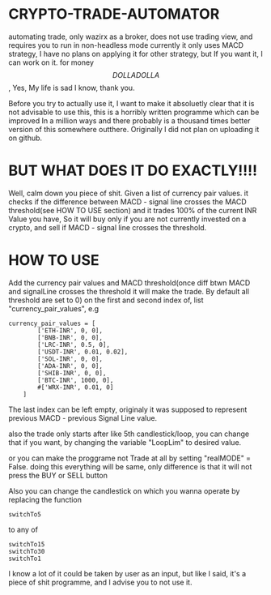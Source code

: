 # CRYPTO-TRADE-AUTOMATOR
automating trade, only wazirx as a broker, does not use trading view, and requires you to run in non-headless mode
currently it only uses MACD strategy, I have no plans on applying it for other strategy, but If you want it, I can work on it.
for money  $$ DOLLA DOLLA $$, Yes, My life is sad I know, thank you.

Before you try to actually use it, I want to make it absoluetly clear that it is not advisable to use this, this is a horribly written programme which can be improved
In a million ways and there probably is a thousand times better version of this somewhere outthere. Originally I did not plan on uploading it on github.


# BUT WHAT DOES IT DO EXACTLY!!!!

Well, calm down you piece of shit.
Given a list of currency pair values. it checks if the difference between MACD - signal line crosses the MACD threshold(see HOW TO USE section) and it trades 100% of the current INR Value you have, So it will buy only if you are not currently invested on a crypto, and sell if MACD - signal line crosses the threshold.


# HOW TO USE

Add the currency pair values and MACD threshold(once diff btwn MACD and signalLine crosses the threshold it will make the trade. By default all threshold are set to 0) on the first and second index of, list "currency_pair_values",
e.g
```
currency_pair_values = [
        ['ETH-INR', 0, 0],
        ['BNB-INR', 0, 0],
        ['LRC-INR', 0.5, 0],
        ['USDT-INR', 0.01, 0.02],
        ['SOL-INR', 0, 0],
        ['ADA-INR', 0, 0],
        ['SHIB-INR', 0, 0],
        ['BTC-INR', 1000, 0],
        #['WRX-INR', 0.01, 0]
    ]
```

The last index can be left empty, originaly it was supposed to represent previous MACD - previous Signal Line value.


also the trade only starts after like 5th candlestick/loop, you can change that if you want, by changing the variable
"LoopLim" to desired value.

or you can make the proggrame not Trade at all by setting "realMODE" = False.
doing this everything will be same, only difference is that it will not press the BUY or SELL button

Also you can change the candlestick on which you wanna operate by replacing the function
```
switchTo5
```

to any of

```
switchTo15
switchTo30
switchTo1

```


I know a lot of it could be taken by user as an input, but like I said, it's a piece of shit programme, and I advise you to not use it.

